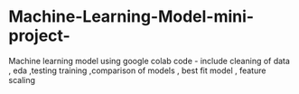 # Machine-Learning-Model-mini-project-
Machine learning model using google colab code - include cleaning of data , eda ,testing training ,comparison of models , best fit model , feature scaling 
